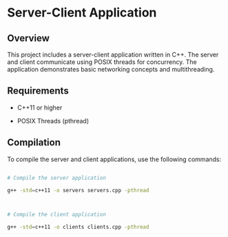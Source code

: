 # Server-Client Application



## Overview



This project includes a server-client application written in C++. The server and client communicate using POSIX threads for concurrency. The application demonstrates basic networking concepts and multithreading.



## Requirements



- C++11 or higher

- POSIX Threads (pthread)



## Compilation



To compile the server and client applications, use the following commands:



```bash

# Compile the server application

g++ -std=c++11 -o servers servers.cpp -pthread



# Compile the client application

g++ -std=c++11 -o clients clients.cpp -pthread
